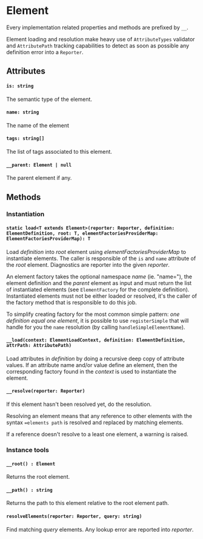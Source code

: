 Element
=======

Every implementation related properties and methods are prefixed by `__`.

Element loading and resolution make heavy use of `AttributeTypes` validator and `AttributePath` tracking capabilities to detect as soon as possible any definition error into a `Reporter`.

## Attributes

#### `is: string`
The semantic type of the element.

#### `name: string`
The name of the element

#### `tags: string[]`
The list of tags associated to this element.

#### `__parent: Element | null`
The parent element if any.


## Methods

### Instantiation

#### `static load<T extends Element>(reporter: Reporter, definition: ElementDefinition, root: T, elementFactoriesProviderMap: ElementFactoriesProviderMap): T`

Load _definition_ into _root_ element using _elementFactoriesProviderMap_ to instantiate elements.
The caller is responsible of the `is` and `name` attribute of the _root_ element.
Diagnostics are reporter into the given _reporter_.

An element factory takes the optional namespace _name_ (ie. "name="), the element definition and the _parent_ element as input and must return the list of instantiated elements (see `ElementFactory` for the complete definition). Instantiated elements must not be either loaded or resolved, it's the caller of the factory method that is responsible to do this job.

To simplify creating factory for the most common simple pattern: _one definition equal one element_, it is possible to use `registerSimple` that will handle for you the `name` resolution (by calling `handleSimpleElementName`).

#### `__load(context: ElementLoadContext, definition: ElementDefinition, attrPath: AttributePath)`

Load attributes in _definition_ by doing a recursive deep copy of attribute values.
If an attribute name and/or value define an element, then the corresponding factory found in the _context_ is used to instantiate the element.


#### `__resolve(reporter: Reporter)`

If this element hasn't been resolved yet, do the resolution.

Resolving an element means that any reference to other elements with the syntax `=elements path` is resolved and replaced by matching elements.

If a reference doesn't resolve to a least one element, a warning is raised.

### Instance tools

#### `__root() : Element`

Returns the root element.

#### `__path() : string`

Returns the path to this element relative to the root element path.

#### `resolveElements(reporter: Reporter, query: string)`

Find matching _query_ elements. Any lookup error are reported into _reporter_.
